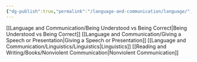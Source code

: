 ```yaml
---
{"dg-publish":true,"permalink":"/language-and-communication/language/","tags":["language"],"noteIcon":1}
---
```



[[Language and Communication/Being Understood vs Being Correct\|Being Understood vs Being Correct]]
[[Language and Communication/Giving a Speech or Presentation\|Giving a Speech or Presentation]]
[[Language and Communication/Linguistics/Linguistics\|Linguistics]]
[[Reading and Writing/Books/Nonviolent Communication\|Nonviolent Communication]]

